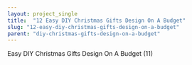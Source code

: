 ```yaml
---
layout: project_single
title:  "12 Easy DIY Christmas Gifts Design On A Budget"
slug: "12-easy-diy-christmas-gifts-design-on-a-budget"
parent: "diy-christmas-gifts-design-on-a-budget"
---
```

Easy DIY Christmas Gifts Design On A Budget (11)